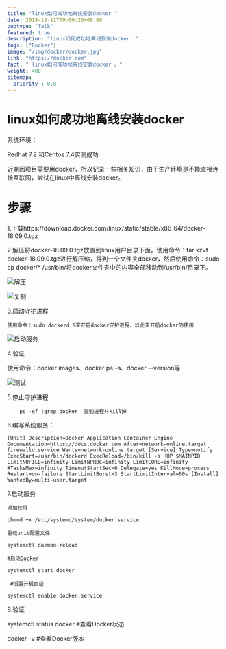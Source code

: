 ```yaml
---
title: "linux如何成功地离线安装docker "
date: 2018-12-11T09:00:26+08:00
pubtype: "Talk"
featured: true
description: "linux如何成功地离线安装docker ."
tags: ["Docker"]
image: "/img/docker/docker.jpg"
link: "https://docker.com"
fact: " linux如何成功地离线安装docker 。"
weight: 400
sitemap:
  priority : 0.8
---
```

# linux如何成功地离线安装docker



系统环境：

Redhat 7.2 和Centos 7.4实测成功



 近期因项目需要用docker，所以记录一些相关知识，由于生产环境是不能直接连接互联网，尝试在linux中离线安装docker。

# 步骤

1.下载https://download.docker.com/linux/static/stable/x86_64/docker-18.09.0.tgz



2.解压将docker-18.09.0.tgz放置到linux用户目录下面，使用命令：tar xzvf docker-18.09.0.tgz进行解压缩，得到一个文件夹docker，然后使用命令：sudo cp docker/* /usr/bin/将docker文件夹中的内容全部移动到/usr/bin/目录下。

![解压](/img/docker/docker001-000.png)

![复制](/img/docker/docker001-001.png)

3.启动守护进程

	使用命令：sudo dockerd &来开启docker守护进程，以此来开启docker的使用

![启动服务](/img/docker/docker001-002.png)

4.验证

使用命令：docker images、docker ps -a、docker --version等

![测试](/img/docker/docker001-001.png)

5.停止守护进程

		ps -ef |grep docker  查到进程并kill掉

6.编写系统服务：

`
[Unit]
Description=Docker Application Container Engine
Documentation=https://docs.docker.com
After=network-online.target firewalld.service
Wants=network-online.target
[Service]
Type=notify
ExecStart=/usr/bin/dockerd
ExecReload=/bin/kill -s HUP $MAINPID
LimitNOFILE=infinity
LimitNPROC=infinity
LimitCORE=infinity
#TasksMax=infinity
TimeoutStartSec=0
Delegate=yes
KillMode=process
Restart=on-failure
StartLimitBurst=3
StartLimitInterval=60s
[Install]
WantedBy=multi-user.target
`



7.启动服务

	添加权限
	
	chmod +x /etc/systemd/system/docker.service 
	
	重载unit配置文件
	
	systemctl daemon-reload 
	
	#启动Docker
	
	systemctl start docker  

 	 #设置开机自启

	systemctl enable docker.service          

8.验证

systemctl status docker                                                         #查看Docker状态

docker -v                                                                                     #查看Docker版本                               



